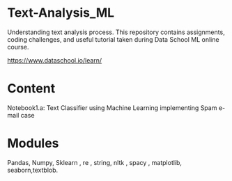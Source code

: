 # Text-Analysis_ML

Understanding text analysis process. This repository contains assignments, coding challenges, and useful tutorial taken during Data School ML online course.

https://www.dataschool.io/learn/ 

# Content

Notebook1.a: Text Classifier using Machine Learning implementing Spam e-mail case

# Modules

Pandas, Numpy, Sklearn , re , string, nltk , spacy , matplotlib, seaborn,textblob.
